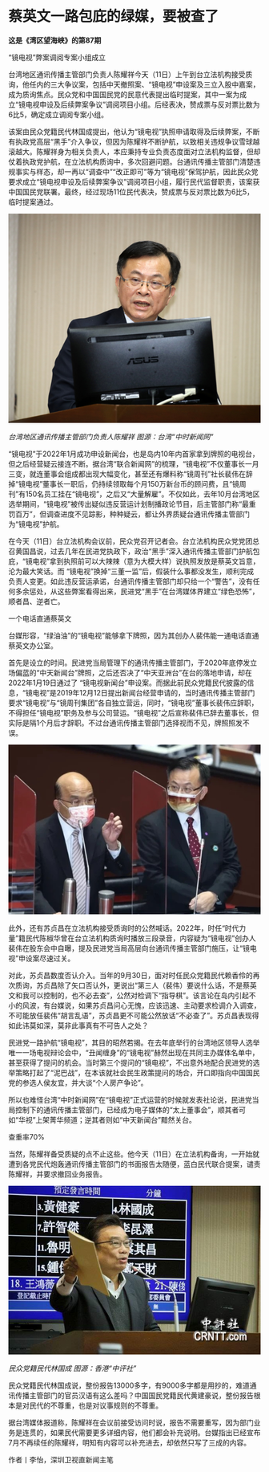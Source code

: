 # 蔡英文一路包庇的绿媒，要被查了

**这是《湾区望海峡》的第87期**

“镜电视”弊案调阅专案小组成立

台湾地区通讯传播主管部门负责人陈耀祥今天（11日）上午到台立法机构接受质询，他任内的三大争议案，包括中天撤照案、“镜电视”申设案及三立入股中嘉案，成为质询焦点。民众党和中国国民党的民意代表提出临时提案，其中一案为成立“镜电视申设及后续弊案争议”调阅项目小组。后经表决，赞成票与反对票比数为6比5，确定成立调阅专案小组。

该案由民众党籍民代林国成提出，他认为“镜电视”执照申请取得及后续弊案，不断有执政党高层“黑手”介入争议，但因为陈耀祥不断护航，以致相关违规争议雪球越滚越大。陈耀祥身为相关负责人，本应秉持专业负责态度面对立法机构监督，但却仗着执政党护航，在立法机构质询中，多次回避问题。台通讯传播主管部门清楚违规事实与样态，却一再以“调查中”“改正即可”等为“镜电视”保驾护航，因此民众党要求成立“镜电视申设及后续弊案争议”调阅项目小组，履行民代监督职责，该案获中国国民党联署。最终，经过现场11位民代表决，赞成票与反对票比数为6比5，临时提案通过。

![afe3182950c285f723ff661e61aef9f2.jpg](https://raw.githubusercontent.com/qqhsx/qqnews_image/main/2024/03/11/蔡英文一路包庇的绿媒，要被查了/afe3182950c285f723ff661e61aef9f2.jpg)

_台湾地区通讯传播主管部门负责人陈耀祥 图源：台湾“中时新闻网”_

“镜电视”于2022年1月成功申设新闻台，也是岛内10年内首家拿到牌照的电视台，但之后经营疑云接连不断。据台湾“联合新闻网”的梳理，“镜电视”不仅董事长一月三变，就连董事会组成都出现大幅变化，甚至还有爆料称“镜周刊”社长裴伟在辞掉“镜电视”董事长一职后，仍持续领取每个月150万新台币的顾问费，且“镜周刊”有150名员工挂在“镜电视”，之后又“大量解雇”。不仅如此，去年10月台湾地区选举期间，“镜电视”被传出疑似违反营运计划制播政论节目，后主管部门称“最重罚百万”，但调查进度不见踪影，种种疑云，都让外界质疑台通讯传播主管部门为“镜电视”护航。

在今天（11日）台立法机构会议前，民众党召开记者会。台立法机构民众党党团总召黄国昌说，过去几年在民进党执政下，政治“黑手”深入通讯传播主管部门护航包庇，“镜电视”拿到执照前可以大辣辣（意为大模大样）说执照发放是蔡英文旨意，沦为最大笑话。而
“镜电视”换掉“三董一监”后，假装什么事都没发生，顺利完成负责人变更。如此违反营运承诺，台通讯传播主管部门却只给一个“警告”，没有任何多余惩处，从这些弊案看得出来，民进党“黑手”在台湾媒体界建立“绿色恐怖”，顺者昌、逆者亡。

一个电话直通蔡英文

台媒形容，“绿油油”的“镜电视”能够拿下牌照，因为其创办人裴伟能一通电话直通蔡英文办公室。

首先是设立的时间。民进党当局管理下的通讯传播主管部门，于2020年底停发立场偏蓝的“中天新闻台”牌照，之后还否决了“中天亚洲台”在台的落地申请，却在2022年1月19日通过了
“镜电视新闻台”申设案。而据此前民众党籍民代披露的信息，“镜电视”是2019年12月12日提出新闻台经营申请的，当时通讯传播主管部门要求“镜电视”与“镜周刊集团”各自独立营运，同时，“镜电视”董事长裴伟应辞职，不得担任“镜电视”职务及参与公司营运。“镜电视”之后宣称裴伟已辞去董事长，但实际是隔1个月后才辞职。不过台通讯传播主管部门选择视而不见，牌照照发不误。

![4d1cc95ec3eb10c6b542833046a30623.jpg](https://raw.githubusercontent.com/qqhsx/qqnews_image/main/2024/03/11/蔡英文一路包庇的绿媒，要被查了/4d1cc95ec3eb10c6b542833046a30623.jpg)

此外，还有苏贞昌在立法机构接受质询时的公然喊话。2022年，时任“时代力量”籍民代陈椒华曾在台立法机构质询时播放三段录音，内容疑为“镜电视”创办人裴伟在股东会中自曝，提及民进党当局高层向台通讯传播主管部门施压，让“镜电视”申设案尽速过关。

对此，苏贞昌数度否认介入。当年的9月30日，面对时任民众党籍民代赖香伶的再次质询，苏贞昌除了矢口否认外，更说出“第三人（裴伟）要说什么话，不是蔡英文和我可以控制的，也不必去查”，公然对检调下“指导棋”。该言论在岛内引起不小的风波，有台媒说，如果苏贞昌问心无愧，应该迅速、主动要求检调介入调查，不可能放任裴伟“胡言乱语”，苏贞昌更不可能公然放话“不必查了”。苏贞昌表现得如此讳莫如深，莫非此事真有不可告人之处？

民进党一路护航“镜电视”，其目的昭然若揭。在去年底举行的台湾地区领导人选举唯一一场电视辩论会中，“丑闻缠身”的“镜电视”赫然出现在共同主办媒体名单中，甚至获得了提问的机会。当时第三个提问的“镜电视”，不出意外地配合民进党的选举策略打起了“泥巴战”，在本该就社会民生政策提问的场合，开口即指向中国国民党的参选人侯友宜，并大谈“个人房产争论”。

所以也难怪台湾“中时新闻网”在“镜电视”正式运营的时候就发表社论说，民进党当局控制下的通讯传播主管部门，已经成为电子媒体的“太上董事会”，顺其者可如“华视”上架菁华频道；逆其者则如“中天新闻台”黯然关台。

查重率70%

当然，陈耀祥备受质疑的点不止这些。他今天（11日）在立法机构备询，一开始就遭到各党民代炮轰通讯传播主管部门的书面报告太随便，蓝白民代联合提案，谴责陈耀祥，并要求撤回业务报告。

![97e69895e37547bd009f5b388257bdff.jpg](https://raw.githubusercontent.com/qqhsx/qqnews_image/main/2024/03/11/蔡英文一路包庇的绿媒，要被查了/97e69895e37547bd009f5b388257bdff.jpg)

_民众党籍民代林国成 图源：香港“中评社”_

民众党籍民代林国成说，整份报告13000多字，有9000多字都是用抄的，难道通讯传播主管部门的官员汉语有这么差吗？中国国民党籍民代黄建豪说，整份报告根本是对民代的不尊重，也是对议事规则的不尊重。

据台湾媒体报道称，陈耀祥在会议前接受访问时说，报告不需要重写，因为部门业务是连贯的，如果民代需要更多详细内容，他们都会补充说明。台媒指出已经宣布7月不再续任的陈耀祥，明知有内容可以补充进去，却依然只写了三成的内容。

作者丨李怡，深圳卫视直新闻主笔

